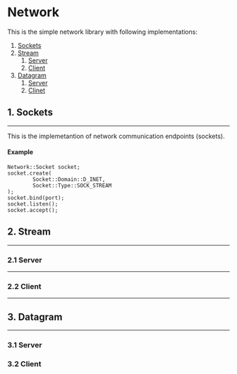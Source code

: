 # Network

This is the simple network library with following implementations:
1. [Sockets](#1-sockets)
2. [Stream](#2-stream)
   1. [Server](#21-server)
   2. [Client](#22-client)
3. [Datagram](#3-datagram)
   1. [Server](#31-server)
   2. [Clinet](#32-client)
   
## 1. Sockets

---

This is the implemetantion of network communication endpoints (sockets).

#### Example

``` 
Network::Socket socket;
socket.create(
        Socket::Domain::D_INET,
        Socket::Type::SOCK_STREAM
);
socket.bind(port);
socket.listen();
socket.accept();
```

## 2. Stream

---

### 2.1 Server

---

### 2.2 Client

---

## 3. Datagram

---

### 3.1 Server


### 3.2 Client